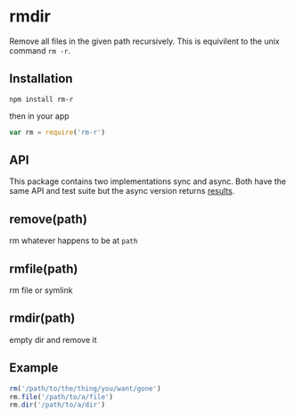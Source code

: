 # rmdir

Remove all files in the given path recursively. This is equivilent to the unix command `rm -r`.

## Installation

    npm install rm-r

then in your app

```js
var rm = require('rm-r')
```

## API

This package contains two implementations sync and async. Both have the same API and test suite but the async version returns [results](//github.com/jkroso/result).

## remove(path)

  rm whatever happens to be at `path`

## rmfile(path)

  rm file or symlink

## rmdir(path)

  empty dir and remove it

## Example

```js
rm('/path/to/the/thing/you/want/gone')
rm.file('/path/to/a/file')
rm.dir('/path/to/a/dir')
```